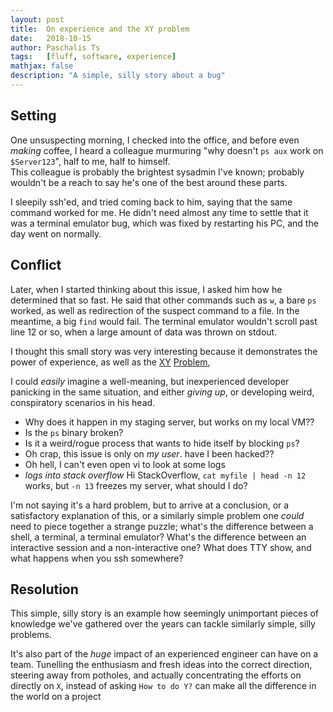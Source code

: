 ```yaml
---
layout: post
title:  On experience and the XY problem
date:   2018-10-15
author: Paschalis Ts
tags:   [fluff, software, experience]
mathjax: false
description: "A simple, silly story about a bug"  
---
```



## Setting
One unsuspecting morning, I checked into the office, and before even *making* coffee, I heard a colleague murmuring "why doesn't `ps aux` work on `$Server123`", half to me, half to himself.   
This colleague is probably the brightest sysadmin I've known; probably wouldn't be a reach to say he's one of the best around these parts.  

I sleepily ssh'ed, and tried coming back to him, saying that the same command worked for me. He didn't need almost any time to settle that it was a terminal emulator bug, which was fixed by restarting his PC, and the day went on normally.

## Conflict
Later, when I started thinking about this issue, I asked him how he determined that so fast. He said that other commands such as `w`, a bare `ps` worked, as well as redirection of the suspect command to a file. In the meantime, a big `find` would fail. The terminal emulator wouldn't scroll past line 12 or so, when a large amount of data was thrown on stdout. 


I thought this small story was very interesting because it demonstrates the power of experience, as well as the [XY](https://meta.stackexchange.com/questions/66377/what-is-the-xy-problem) [Problem](http://mywiki.wooledge.org/XyProblem),

I could *easily* imagine a well-meaning, but inexperienced developer panicking in the same situation, and either *giving up*, or developing weird, conspiratory scenarios in his head. 
* Why does it happen in my staging server, but works on my local VM??
* Is the `ps` binary broken?
* Is it a weird/rogue process that wants to hide itself by blocking `ps`?
* Oh crap, this issue is only on *my user*. have I been hacked??
* Oh hell, I can't even open vi to look at some logs
* *logs into stack overflow* Hi StackOverflow, `cat myfile | head -n 12` works, but `-n 13` freezes my server, what should I do?


I'm not saying it's a hard problem, but to arrive at a conclusion, or a satisfactory explanation of this, or a similarly simple problem one *could* need to piece together a strange puzzle; what's the difference between a shell, a terminal, a terminal emulator? What's the difference between an interactive session and a non-interactive one? What does TTY show, and what happens when you ssh somewhere?

## Resolution

This simple, silly story is an example how seemingly unimportant pieces of knowledge we've gathered over the years can tackle similarly simple, silly problems. 

It's also part of the *huge* impact of an experienced engineer can have on a team. Tunelling the enthusiasm and fresh ideas into the correct direction, steering away from potholes, and actually concentrating the efforts on directly on `X`, instead of asking `How to do Y?` can make all the difference in the world on a project

